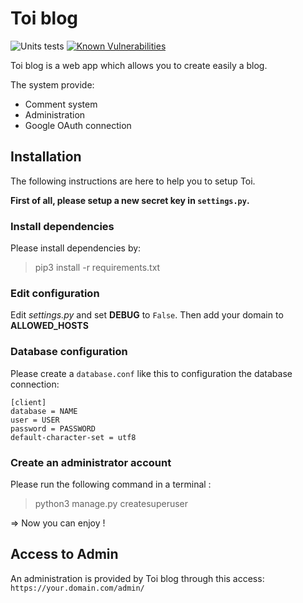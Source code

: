 # Toi blog

![Units tests](https://github.com/Couapy/Toi/workflows/Units%20tests/badge.svg)
[![Known Vulnerabilities](https://snyk.io/test/github/Couapy/Toi/badge.svg)](https://snyk.io/test/github/{username}/{repo})

Toi blog is a web app which allows you to create easily a blog.

The system provide:

* Comment system
* Administration
* Google OAuth connection

## Installation

The following instructions are here to help you to setup Toi.

**First of all, please setup a new secret key in `settings.py`.**

### Install dependencies

Please install dependencies by:
> pip3 install -r requirements.txt

### Edit configuration

Edit *settings.py* and set **DEBUG** to `False`.
Then add your domain to **ALLOWED_HOSTS**

### Database configuration

Please create a `database.conf` like this to configuration the database connection:

~~~~Properties
[client]
database = NAME
user = USER
password = PASSWORD
default-character-set = utf8
~~~~

### Create an administrator account

Please run the following command in a terminal :

> python3 manage.py createsuperuser

=> Now you can enjoy !

## Access to Admin

An administration is provided by Toi blog through this access: `https://your.domain.com/admin/`
